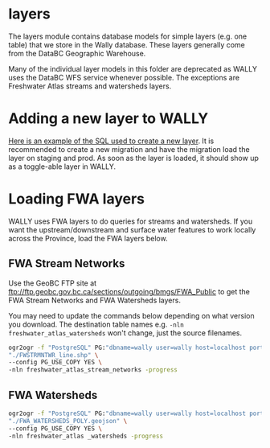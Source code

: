 # layers

The layers module contains database models for simple layers (e.g. one table) that we store
in the Wally database. These layers generally come from the DataBC Geographic Warehouse.

Many of the individual layer models in this folder are deprecated as WALLY uses the DataBC WFS
service whenever possible.  The exceptions are Freshwater Atlas streams and watersheds layers.

# Adding a new layer to WALLY

[Here is an example of the SQL used to create a new layer](../../alembic/versions/20200810025228_add_licensed_works_layer.py).
It is recommended to create a new migration and have the migration load the layer on staging and prod.
As soon as the layer is loaded, it should show up as a toggle-able layer in WALLY.

# Loading FWA layers

WALLY uses FWA layers to do queries for streams and watersheds.  If you want the upstream/downstream
and surface water features to work locally across the Province, load the FWA layers below.

## FWA Stream Networks

Use the GeoBC FTP site at ftp://ftp.geobc.gov.bc.ca/sections/outgoing/bmgs/FWA_Public to get the FWA
Stream Networks and FWA Watersheds layers.

You may need to update the commands below depending on what
version you download.  The destination table names e.g. `-nln freshwater_atlas_watersheds` won't change, just
the source filenames.

```bash
ogr2ogr -f "PostgreSQL" PG:"dbname=wally user=wally host=localhost port=5432 password=test_pw" \
"./FWSTRMNTWR_line.shp" \
--config PG_USE_COPY YES \
-nln freshwater_atlas_stream_networks -progress
```

## FWA Watersheds

```bash
ogr2ogr -f "PostgreSQL" PG:"dbname=wally user=wally host=localhost port=5432 password=test_pw" \
"./FWA_WATERSHEDS_POLY.geojson" \
--config PG_USE_COPY YES \
-nln freshwater_atlas _watersheds -progress
```
